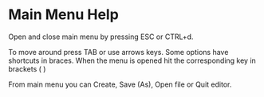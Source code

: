 # Main Menu Help

Open and close main menu by pressing ESC or CTRL+d. 

To move around press TAB or use arrows keys. Some options have shortcuts in braces. 
When the menu is opened hit the corresponding key in brackets ( )

From main menu you can Create, Save (As), Open file or Quit editor.
